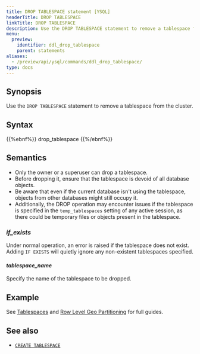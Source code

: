 ```yaml
---
title: DROP TABLESPACE statement [YSQL]
headerTitle: DROP TABLESPACE
linkTitle: DROP TABLESPACE
description: Use the DROP TABLESPACE statement to remove a tablespace from the cluster.
menu:
  preview:
    identifier: ddl_drop_tablespace
    parent: statements
aliases:
  - /preview/api/ysql/commands/ddl_drop_tablespace/
type: docs
---
```


## Synopsis

Use the `DROP TABLESPACE` statement to remove a tablespace from the cluster.

## Syntax

{{%ebnf%}}
  drop_tablespace
{{%/ebnf%}}

## Semantics

- Only the owner or a superuser can drop a tablespace. 
- Before dropping it, ensure that the tablespace is devoid of all database objects. 
- Be aware that even if the current database isn't using the tablespace, objects from other databases might still occupy it. 
- Additionally, the DROP operation may encounter issues if the tablespace is specified in the `temp_tablespaces` setting of any active session, as there could be temporary files or objects present in the tablespace.

### *if_exists*

Under normal operation, an error is raised if the tablespace does not exist.  Adding `IF EXISTS` will quietly ignore any non-existent tablespaces specified.

#### *tablespace_name*

Specify the name of the tablespace to be dropped.

## Example

See [Tablespaces](../../../../../explore/ysql-language-features/going-beyond-sql/tablespaces/) and [Row Level Geo Partitioning](../../../../../explore/multi-region-deployments/row-level-geo-partitioning/) for full guides.

## See also

- [`CREATE TABLESPACE`](../ddl_create_tablespace)
